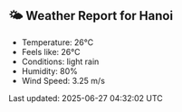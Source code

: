 <!-- WEATHER-START -->
## 🌤 Weather Report for Hanoi

- Temperature: 26°C
- Feels like: 26°C
- Conditions: light rain
- Humidity: 80%
- Wind Speed: 3.25 m/s

Last updated: 2025-06-27 04:32:02 UTC
<!-- WEATHER-END -->
